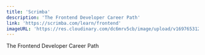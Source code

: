 ```yaml
---
title: 'Scrimba'
description: 'The Frontend Developer Career Path'
link: 'https://scrimba.com/learn/frontend'
imageURL: 'https://res.cloudinary.com/dc6mrv5cb/image/upload/v1697653122/personal-resources/learning/scrimba.com_learn_frontend_tocqdc.png'
---
```

The Frontend Developer Career Path